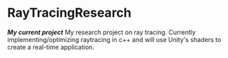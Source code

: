 # RayTracingResearch
***My current project*** My research project on ray tracing. Currently implementing/optimizing raytracing in c++ and will use Unity's shaders to create a real-time application.
